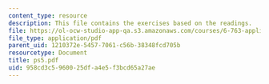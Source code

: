 ```yaml
---
content_type: resource
description: This file contains the exercises based on the readings.
file: https://ol-ocw-studio-app-qa.s3.amazonaws.com/courses/6-763-applied-superconductivity-fall-2005/958cd3c5960025dfa4e5f3bcd65a27ae_ps5.pdf
file_type: application/pdf
parent_uid: 1210372e-5457-7061-c56b-38348fcd705b
resourcetype: Document
title: ps5.pdf
uid: 958cd3c5-9600-25df-a4e5-f3bcd65a27ae
---
```

